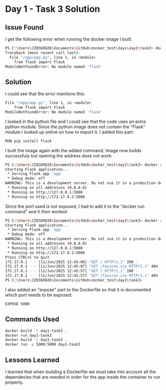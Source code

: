# Day 1 - Task 3 Solution

## Issue Found
I get the following error when running the docker image I built:
```bash
PS C:\Users\ZZ03GR826\Documents\GitHub\docker_test\days\day1\task3> docker run day1-task3
Traceback (most recent call last):
  File "/app/app.py", line 1, in <module>
    from flask import Flask
ModuleNotFoundError: No module named 'flask'
```
## Solution
I could see that the error mentions this:
```bash
File "/app/app.py", line 1, in <module>
    from flask import Flask
ModuleNotFoundError: No module named 'flask'
```
I looked in the python file and I could see that the code uses an extra python module.
Since the python image does not contain the "Flask" module I looked up online on how to import it.
I added this part:
```bash
RUN pip install flask
```
I built the image again with the added command.
Image now builds successfuly but opening the address does not work:
```bash
PS C:\Users\ZZ03GR826\Documents\GitHub\docker_test\day1\task3> docker run day1-task3        
Starting Flask application...
 * Serving Flask app 'app'
 * Debug mode: off
WARNING: This is a development server. Do not use it in a production deployment. Use a production WSGI server instead.
 * Running on all addresses (0.0.0.0)
 * Running on http://127.0.0.1:5000
 * Running on http://172.17.0.2:5000
```

Since the port used is not exposed, I had to add it to the "docker run command" and it then worked:
```bash
PS C:\Users\ZZ03GR826\Documents\GitHub\docker_test\day1\task3> docker run -p 5000:5000 day1-task3 
Starting Flask application...
 * Serving Flask app 'app'
 * Debug mode: off
WARNING: This is a development server. Do not use it in a production deployment. Use a production WSGI server instead.
 * Running on all addresses (0.0.0.0)
 * Running on http://127.0.0.1:5000
 * Running on http://172.17.0.2:5000
Press CTRL+C to quit
172.17.0.1 - - [11/Jun/2025 12:45:06] "GET / HTTP/1.1" 200 -
172.17.0.1 - - [11/Jun/2025 12:45:07] "GET /favicon.ico HTTP/1.1" 404 -
172.17.0.1 - - [11/Jun/2025 12:45:57] "GET / HTTP/1.1" 200 -
172.17.0.1 - - [11/Jun/2025 12:45:57] "GET /favicon.ico HTTP/1.1" 404 -
PS C:\Users\ZZ03GR826\Documents\GitHub\docker_test\day1\task3> 
```
I also added an "expose" part to the Dockerfile so that it is documented which port needs to be exposed:
```bash
EXPOSE 5000
```

## Commands Used
```bash
docker build -t day1-task3 .
docker run day1-task3
docker build -t day1-task3 .   
docker run -p 5000:5000 day1-task3 
```

## Lessons Learned
I learned that when building a Dockerfile we must take into account all the dependecies that are needed in order for the app inside the container to run properly.
